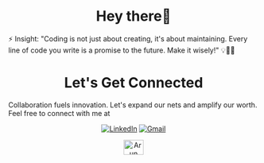 <h1 align="center">Hey there👋</h1>
⚡ Insight: "Coding is not just about creating, it's about maintaining. Every line of code you write is a promise to the future. Make it wisely!" 💡👩‍💻

<h1 align="center">Let's Get Connected</h1>
Collaboration fuels innovation. Let's expand our nets and amplify our worth. Feel free to connect with me at  

<div align="center">


<a  href="https://www.linkedin.com/in/ajitha-developer/" target="_blank"><img alt="LinkedIn" src="https://img.shields.io/badge/linkedin%20-%230077B5.svg?&style=for-the-badge&logo=linkedin&logoColor=white" /></a>
<a href="mailto:ajitha7472@gmail.com"><img  alt="Gmail" src="https://img.shields.io/badge/Gmail-D14836?style=for-the-badge&logo=gmail&logoColor=white" />

<a href="https://leetcode.com/ajitha_vijayakumar/" target="blank"><img align="center" src="https://raw.githubusercontent.com/rahuldkjain/github-profile-readme-generator/master/src/images/icons/Social/leet-code.svg" alt="Arun Developer" height="30" width="40" /></a>

</div>


